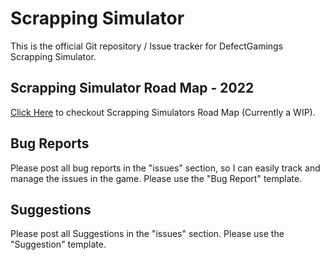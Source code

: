 
# Scrapping Simulator

This is the official Git repository / Issue tracker for DefectGamings Scrapping Simulator.

## Scrapping Simulator Road Map - 2022

[Click Here](https://github.com/FuryFight3r/ScrappingSimulator/wiki/Scrapping-Simulator-Road-Map---2022) to checkout Scrapping Simulators Road Map (Currently a WIP).

## Bug Reports

Please post all bug reports in the "issues" section, so I can easily track and manage the issues in the game. Please use the "Bug Report" template.

## Suggestions

Please post all Suggestions in the "issues" section. Please use the "Suggestion" template.

